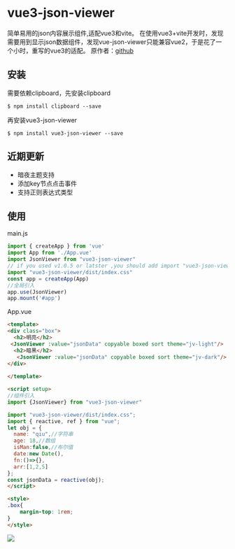 # vue3-json-viewer

简单易用的json内容展示组件,适配vue3和vite。
在使用vue3+vite开发时，发现需要用到显示json数据组件，发现vue-json-viewer只能兼容vue2，于是花了一个小时，重写的vue3的适配。
原作者：[github](https://github.com/chenfengjw163/vue-json-viewer)

## 安装

需要依赖clipboard，先安装clipboard

```
$ npm install clipboard --save
```

再安装vue3-json-viewer

```
$ npm install vue3-json-viewer --save
```
## 近期更新
- 暗夜主题支持
- 添加key节点点击事件
- 支持正则表达式类型
  
## 使用

main.js

```js
import { createApp } from 'vue'
import App from './App.vue'
import JsonViewer from "vue3-json-viewer"
// if you used v1.0.5 or latster ,you should add import "vue3-json-viewer/dist/index.css"
import "vue3-json-viewer/dist/index.css"
const app = createApp(App)
//全局引入
app.use(JsonViewer)
app.mount('#app')
```

App.vue

``` html
<template>
<div class="box">
  <h2>明亮</h2>
 <JsonViewer :value="jsonData" copyable boxed sort theme="jv-light"/>
  <h2>暗黑</h2>
   <JsonViewer :value="jsonData" copyable boxed sort theme="jv-dark"/>
</div>
 
</template>

<script setup>
//组件引入
import {JsonViewer} from "vue3-json-viewer"

import "vue3-json-viewer/dist/index.css";
import { reactive, ref } from "vue";
let obj = {
  name: "qiu",//字符串
  age: 18,//数组
  isMan:false,//布尔值
  date:new Date(),
  fn:()=>{},
  arr:[1,2,5]
};
const jsonData = reactive(obj);
</script>

<style>
.box{
    margin-top: 1rem;
}
</style>
```

![](./img/demo.png)
